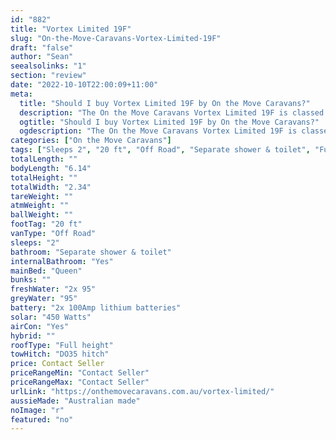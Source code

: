 ```yaml
---
id: "882"
title: "Vortex Limited 19F"
slug: "On-the-Move-Caravans-Vortex-Limited-19F"
draft: "false"
author: "Sean"
seealsolinks: "1"
section: "review"
date: "2022-10-10T22:00:09+11:00"
meta:
  title: "Should I buy Vortex Limited 19F by On the Move Caravans?"
  description: "The On the Move Caravans Vortex Limited 19F is classed as Off Road, and sleeps 2 people. It is Australian made and comes in at 20 ft. It generally has Separate shower & toilet."
  ogtitle: "Should I buy Vortex Limited 19F by On the Move Caravans?"
  ogdescription: "The On the Move Caravans Vortex Limited 19F is classed as Off Road, and sleeps 2 people. It is Australian made and comes in at 20 ft. It generally has Separate shower & toilet."
categories: ["On the Move Caravans"]
tags: ["Sleeps 2", "20 ft", "Off Road", "Separate shower & toilet", "Full height", "Price Unknown", "Australian made"]
totalLength: ""
bodyLength: "6.14"
totalHeight: ""
totalWidth: "2.34"
tareWeight: ""
atmWeight: ""
ballWeight: ""
footTag: "20 ft"
vanType: "Off Road"
sleeps: "2"
bathroom: "Separate shower & toilet"
internalBathroom: "Yes"
mainBed: "Queen"
bunks: ""
freshWater: "2x 95"
greyWater: "95"
battery: "2x 100Amp lithium batteries"
solar: "450 Watts"
airCon: "Yes"
hybrid: ""
roofType: "Full height"
towHitch: "DO35 hitch"
price: Contact Seller
priceRangeMin: "Contact Seller"
priceRangeMax: "Contact Seller"
urlLink: "https://onthemovecaravans.com.au/vortex-limited/"
aussieMade: "Australian made"
noImage: "r"
featured: "no"
---
```

